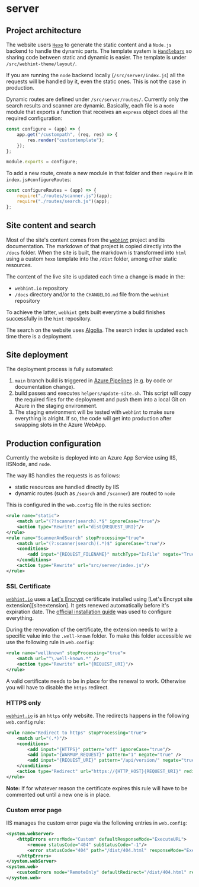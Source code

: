 # server

## Project architecture

The website users [`Hexo`][hexo] to generate the static content and a
`Node.js` backend to handle the dynamic parts. The template system is
[`Handlebars`][handlebars] so sharing code between static and dynamic
is easier. The template is under `/src/webhint-theme/layout/`.

If you are running the `node` backend locally (`/src/server/index.js`)
all the requests will be handled by it, even the static ones. This is
not the case in production.

Dynamic routes are defined under `/src/server/routes/`. Currently only
the search results and scanner are dynamic. Basically, each file is a
`node` module that exports a function that receives an `express` object
does all the required configuration:

```js
const configure = (app) => {
    app.get("/custompath", (req, res) => {
        res.render("customtemplate");
    });
};

module.exports = configure;
```

To add a new route, create a new module in that folder and then
`require` it in `index.js#configureRoutes`:

```js
const configureRoutes = (app) => {
    require("./routes/scanner.js")(app);
    require("./routes/search.js")(app);
};
```

## Site content and search

Most of the site's content comes from the [`webhint`][webhint-repo] project and
its documentation. The markdown of that project is copied directly into
the `/docs` folder. When the site is built, the markdown is transformed
into `html` using a custom `hexo` template into the `/dist` folder,
among other static resources.

The content of the live site is updated each time a change is made in the:

-   `webhint.io` repository
-   `/docs` directory and/or to the `CHANGELOG.md` file from the `webhint`
    repository

To achieve the latter, `webhint` gets built everytime a build finishes successfully
in the `hint` repository.

The search on the website uses [Algolia][algolia]. The search index is
updated each time there is a deployment.

## Site deployment

The deployment process is fully automated:

1. `main` branch build is triggered in [Azure Pipelines][ap] (e.g. by code
   or documentation change).
1. build passes and executes `helpers/update-site.sh`.
   This script will copy the required files for the deployment and push
   them into a local Git on Azure in the staging environment.
1. The staging environment will be tested with `webhint` to make sure
   everything is alright. If so, the code will get into production after
   swapping slots in the Azure WebApp.

## Production configuration

Currently the website is deployed into an Azure App Service using IIS,
IISNode, and `node`.

The way IIS handles the requests is as follows:

-   static resources are handled directly by IIS
-   dynamic routes (such as `/search` and `/scanner`) are routed to `node`

This is configured in the `web.config` file in the rules section:

```xml
<rule name="static">
    <match url="(?!scanner|search).*$" ignoreCase="true"/>
    <action type="Rewrite" url="dist{REQUEST_URI}"/>
</rule>
<rule name="ScannerAndSearch" stopProcessing="true">
    <match url="(?:scanner|search)(.*)$" ignoreCase="true"/>
    <conditions>
        <add input="{REQUEST_FILENAME}" matchType="IsFile" negate="True"/>
    </conditions>
    <action type="Rewrite" url="src/server/index.js"/>
</rule>
```

### SSL Certificate

[`webhint.io`][webhint] uses a [Let's Encrypt][letsencrypt]
certificate installed using [Let's Encrypt site extension][siteextension].
It gets renewed automatically before it's expiration date. The [official
installation guide][letsencrypt install] was used to configure everything.

During the renovation of the certificate, the extension needs to write
a specific value into the `.well-known` folder. To make this folder
accessible we use the following rule in `web.config`:

```xml
<rule name="wellknown" stopProcessing="true">
    <match url="^\.well-known.*" />
    <action type="Rewrite" url="{REQUEST_URI}"/>
</rule>
```

A valid certificate needs to be in place for the renewal to work.
Otherwise you will have to disable the `https` redirect.

### HTTPS only

[`webhint.io`][webhint] is an `https` only website. The redirects
happens in the following `web.config` rule:

```xml
<rule name="Redirect to https" stopProcessing="true">
    <match url="(.*)"/>
    <conditions>
        <add input="{HTTPS}" pattern="off" ignoreCase="true"/>
        <add input="{WARMUP_REQUEST}" pattern="1" negate="true" />
        <add input="{REQUEST_URI}" pattern="/api/version/" negate="true" />
    </conditions>
    <action type="Redirect" url="https://{HTTP_HOST}{REQUEST_URI}" redirectType="Permanent" appendQueryString="true"/>
</rule>
```

**Note:** If for whatever reason the certificate expires this rule will
have to be commented out until a new one is in place.

### Custom error page

IIS manages the custom error page via the following entries in `web.config`:

```xml
<system.webServer>
    <httpErrors errorMode="Custom" defaultResponseMode="ExecuteURL">
        <remove statusCode="404" subStatusCode="-1"/>
        <error statusCode="404" path="/dist/404.html" responseMode="ExecuteURL"/>
    </httpErrors>
</system.webServer>
<system.web>
    <customErrors mode="RemoteOnly" defaultRedirect="/dist/404.html" redirectMode="ResponseRewrite"/>
</system.web>
```

[algolia]: https://www.algolia.com
[ap]: https://dev.azure.com/webhint/webhint/_build?definitionId=2&_a=summary
[cd]: https://docs.microsoft.com/en-us/azure/app-service/app-service-continuous-deployment
[handlebars]: https://handlebarsjs.com
[hexo]: https://hexo.io
[letsencrypt install]: https://github.com/sjkp/letsencrypt-siteextension/wiki/How-to-install
[letsencrypt]: https://letsencrypt.org
[siteextenstion]: https://github.com/sjkp/letsencrypt-siteextension
[webhint]: https://webhint.io
[webhint-repo]: https://github.com/webhintio/hint
[trigger-update]: https://github.com/webhintio/hint/blob/0cfb1bb49c847eb4d5ed54691dbb88cb796694bf/.travis/trigger-site-update.sh
